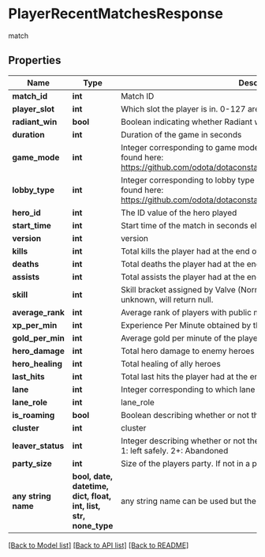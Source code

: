 # PlayerRecentMatchesResponse

match

## Properties
Name | Type | Description | Notes
------------ | ------------- | ------------- | -------------
**match_id** | **int** | Match ID | [optional] 
**player_slot** | **int** | Which slot the player is in. 0-127 are Radiant, 128-255 are Dire | [optional] 
**radiant_win** | **bool** | Boolean indicating whether Radiant won the match | [optional] 
**duration** | **int** | Duration of the game in seconds | [optional] 
**game_mode** | **int** | Integer corresponding to game mode played. List of constants can be found here: https://github.com/odota/dotaconstants/blob/master/json/game_mode.json | [optional] 
**lobby_type** | **int** | Integer corresponding to lobby type of match. List of constants can be found here: https://github.com/odota/dotaconstants/blob/master/json/lobby_type.json | [optional] 
**hero_id** | **int** | The ID value of the hero played | [optional] 
**start_time** | **int** | Start time of the match in seconds elapsed since 1970 | [optional] 
**version** | **int** | version | [optional] 
**kills** | **int** | Total kills the player had at the end of the match | [optional] 
**deaths** | **int** | Total deaths the player had at the end of the match | [optional] 
**assists** | **int** | Total assists the player had at the end of the match | [optional] 
**skill** | **int** | Skill bracket assigned by Valve (Normal, High, Very High). If the skill is unknown, will return null. | [optional] 
**average_rank** | **int** | Average rank of players with public match data | [optional] 
**xp_per_min** | **int** | Experience Per Minute obtained by the player | [optional] 
**gold_per_min** | **int** | Average gold per minute of the player | [optional] 
**hero_damage** | **int** | Total hero damage to enemy heroes | [optional] 
**hero_healing** | **int** | Total healing of ally heroes | [optional] 
**last_hits** | **int** | Total last hits the player had at the end of the match | [optional] 
**lane** | **int** | Integer corresponding to which lane the player laned in for the match | [optional] 
**lane_role** | **int** | lane_role | [optional] 
**is_roaming** | **bool** | Boolean describing whether or not the player roamed | [optional] 
**cluster** | **int** | cluster | [optional] 
**leaver_status** | **int** | Integer describing whether or not the player left the game. 0: didn&#39;t leave. 1: left safely. 2+: Abandoned | [optional] 
**party_size** | **int** | Size of the players party. If not in a party, will return 1. | [optional] 
**any string name** | **bool, date, datetime, dict, float, int, list, str, none_type** | any string name can be used but the value must be the correct type | [optional]

[[Back to Model list]](../README.md#documentation-for-models) [[Back to API list]](../README.md#documentation-for-api-endpoints) [[Back to README]](../README.md)


